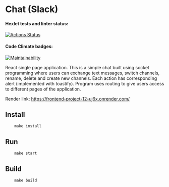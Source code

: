 # Chat (Slack)

#### Hexlet tests and linter status:
[![Actions Status](https://github.com/VictoriaBoyarkina/frontend-project-12/actions/workflows/hexlet-check.yml/badge.svg)](https://github.com/VictoriaBoyarkina/frontend-project-12/actions)

#### Code Climate badges:
[![Maintainability](https://api.codeclimate.com/v1/badges/168a35ce95f1fc9b1689/maintainability)](https://codeclimate.com/github/VictoriaBoyarkina/frontend-project-12/maintainability)

React single page application. This is a simple chat built using socket programming where users can exchange text messages, switch channels, rename, delete and create new channels. Each action has corresponding alert (implemented with toastify). Program uses routing to give users access to different pages of the application.

Render link: https://frontend-project-12-uj6x.onrender.com/

## Install

        make install

## Run

        make start

## Build

        make build
